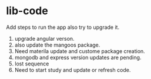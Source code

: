 # lib-code

Add steps to run the app also try to upgrade it.
1. upgrade angular verson.
2. also update the mangoos package.
3. Need materila update and custome package creation.
4. mongodb and express version updates are pending.
5. lost sequence
6. Need to start study and update or refresh code.
